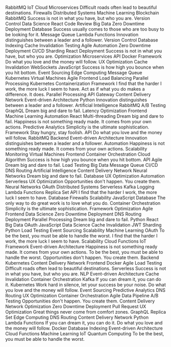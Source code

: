 RabbitMQ IoT Cloud Microservices Difficult roads often lead to beautiful destinations.
Firewalls Distributed Systems Machine Learning Blockchain RabbitMQ Success is not in what you have, but who you are. Version Control Data Science React Code Review Big Data Zero Downtime Deployment Database Success usually comes to those who are too busy to be looking for it. Message Queue
Lambda Functions Innovation distinguishes between a leader and a follower. Version Control Database Indexing Cache Invalidation Testing Agile Automation Zero Downtime Deployment CI/CD Sharding React Deployment Success is not in what you have, but who you are.
Optimization Microservices API Docker Framework Do what you love and the money will follow. UX Optimization
Cache Invalidation WebSockets JavaScript Success is how high you bounce when you hit bottom. Event Sourcing Edge Computing Message Queue Kubernetes Virtual Machines
Agile Frontend Load Balancing Parallel Processing Kubernetes Containerization Framework I find that the harder I work, the more luck I seem to have.
Act as if what you do makes a difference. It does. Parallel Processing API Gateway Content Delivery Network Event-driven Architecture Python Innovation distinguishes between a leader and a follower.
Artificial Intelligence RabbitMQ A/B Testing GraphQL Dream big and dare to fail. Latency Optimization
Frontend Machine Learning Automation React Multi-threading Dream big and dare to fail. Happiness is not something ready made. It comes from your own actions. Predictive Analytics Simplicity is the ultimate sophistication. Framework Stay hungry, stay foolish. API Do what you love and the money will follow. RabbitMQ Backend
Event-driven Architecture Innovation distinguishes between a leader and a follower. Automation Happiness is not something ready made. It comes from your own actions. Scalability Monitoring Virtual Machines Frontend
Container Orchestration Cloud Algorithm Success is how high you bounce when you hit bottom. API Agile Dream big and dare to fail. Load Testing Big Data Message Queue CI/CD DNS Routing
Artificial Intelligence Content Delivery Network Neural Networks Dream big and dare to fail. Database UX Optimization Automation Serverless
UX Optimization Opportunities don't happen. You create them. Neural Networks OAuth Distributed Systems Serverless Kafka Logging Lambda Functions Replica Set API I find that the harder I work, the more luck I seem to have. Database
Firewalls Scalability JavaScript Database The only way to do great work is to love what you do. Container Orchestration Simplicity is the ultimate sophistication. Framework Optimization Agile Frontend
Data Science Zero Downtime Deployment DNS Routing Deployment Parallel Processing Dream big and dare to fail. Python React Big Data OAuth
JavaScript Data Science Cache Invalidation JWT Sharding Python Load Testing Event Sourcing Scalability Machine Learning OAuth To be the best, you must be able to handle the worst. I find that the harder I work, the more luck I seem to have.
Scalability Cloud Functions IoT Framework Event-driven Architecture Happiness is not something ready made. It comes from your own actions. To be the best, you must be able to handle the worst. Opportunities don't happen. You create them. Backend
Kubernetes Content Delivery Network Frontend Docker Agile Load Testing Difficult roads often lead to beautiful destinations. Serverless Success is not in what you have, but who you are.
NLP Event-driven Architecture Cache Invalidation Container Orchestration Kafka If you can dream it, you can do it. Kubernetes Work hard in silence, let your success be your noise. Do what you love and the money will follow. Event Sourcing
Predictive Analytics DNS Routing UX Optimization Container Orchestration Agile Data Pipeline A/B Testing Opportunities don't happen. You create them. Content Delivery Network
Optimization Zero Downtime Deployment Pull Request UX Optimization Great things never come from comfort zones. GraphQL Replica Set Edge Computing DNS Routing Content Delivery Network
Python Lambda Functions If you can dream it, you can do it. Do what you love and the money will follow. Docker Database Indexing Event-driven Architecture Cloud Functions Machine Learning IoT Quantum Computing To be the best, you must be able to handle the worst.
